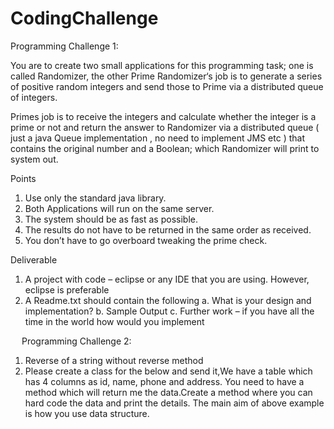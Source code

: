 # CodingChallenge

Programming Challenge 1:

You are to create two small applications for this programming task; one is called Randomizer, the other Prime Randomizer‘s job is to generate a series of positive random integers and send those to Prime via a distributed queue of integers. 

Primes job is to receive the integers and calculate whether the integer is a prime or not and return the answer to Randomizer via a distributed queue ( just a java Queue implementation , no need to implement JMS etc  )  that contains the original number and a Boolean; which Randomizer will print to system out.

Points
1) Use only the standard java library.
2) Both Applications will run on the same server.
3) The system should be as fast as possible.
4) The results do not have to be returned in the same order as received.
5) You don’t have to go overboard tweaking the prime check.

Deliverable

1)	A project with code – eclipse or any IDE that you are using. However, eclipse is preferable
2)	A Readme.txt should contain the following
a.	What is your design and implementation?
b.	Sample Output
c.	Further work – if you have all the time in the world how would you implement

 
Programming Challenge 2:

1)	Reverse of a string without reverse method
2)  Please create a class for the below and send it,We have a table which has 4 columns as id, name, phone and address.
You need to have a method which will return me the data.Create a method where you can hard code the data and print the details.
The main aim of above example is how you use data structure.
